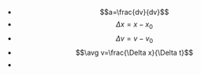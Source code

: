 - $$a=\frac{dv}{dv}$$
- $$\Delta x=x-x_0$$
- $$\Delta v=v-v_0$$$$$$
- $$\avg v=\frac{\Delta x}{\Delta t}$$
-